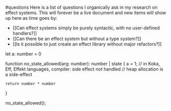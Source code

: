 #questions
Here is a list of questions I organically ask in my research on effect systems. This will forever be a live document and new items will show up here as time goes by:
* [[Can effect systems simply be purely syntactic, with no user-defined handlers?]]
* [[Can there be an effect system but without a type system?]]
* [[Is it possible to just create an effect library without major refactors?]]

let a: number = 0

function no_state_allowed(arg: number): number | state  {
	a = 1; // in Koka, Eff, Effekt languages, compiler: side effect not handled
	// heap allocation is a side-effect
	
	return number * number
}

no_state_allowed();
